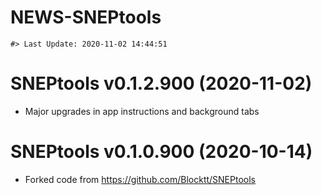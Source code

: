 NEWS-SNEPtools
================

<!-- NEWS.md is generated from NEWS.Rmd. Please edit that file -->

    #> Last Update: 2020-11-02 14:44:51

# SNEPtools v0.1.2.900 (2020-11-02)

  - Major upgrades in app instructions and background tabs

# SNEPtools v0.1.0.900 (2020-10-14)

  - Forked code from <https://github.com/Blocktt/SNEPtools>
